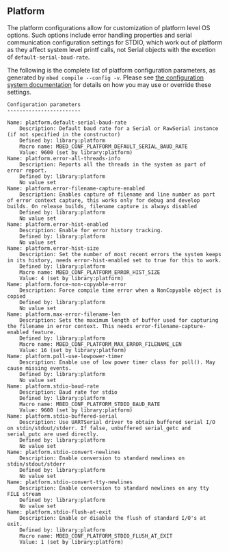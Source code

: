 <h2 id="configuration-platform">Platform</h2>

The platform configurations allow for customization of platform level OS options. Such options include error handling properties and serial communication configuration settings for STDIO, which work out of platform as they affect system level printf calls, not Serial objects with the excetion of `default-serial-baud-rate`.

The following is the complete list of platform configuration parameters, as generated by `mbed compile --config -v`. Please see [the configuration system documentation](/docs/development/reference/configuration.html) for details on how you may use or override these settings.

```
Configuration parameters
------------------------

Name: platform.default-serial-baud-rate
    Description: Default baud rate for a Serial or RawSerial instance (if not specified in the constructor)
    Defined by: library:platform
    Macro name: MBED_CONF_PLATFORM_DEFAULT_SERIAL_BAUD_RATE
    Value: 9600 (set by library:platform)
Name: platform.error-all-threads-info
    Description: Reports all the threads in the system as part of error report.
    Defined by: library:platform
    No value set
Name: platform.error-filename-capture-enabled
    Description: Enables capture of filename and line number as part of error context capture, this works only for debug and develop builds. On release builds, filename capture is always disabled
    Defined by: library:platform
    No value set
Name: platform.error-hist-enabled
    Description: Enable for error history tracking.
    Defined by: library:platform
    No value set
Name: platform.error-hist-size
    Description: Set the number of most recent errors the system keeps in its history, needs error-hist-enabled set to true for this to work.
    Defined by: library:platform
    Macro name: MBED_CONF_PLATFORM_ERROR_HIST_SIZE
    Value: 4 (set by library:platform)
Name: platform.force-non-copyable-error
    Description: Force compile time error when a NonCopyable object is copied
    Defined by: library:platform
    No value set
Name: platform.max-error-filename-len
    Description: Sets the maximum length of buffer used for capturing the filename in error context. This needs error-filename-capture-enabled feature.
    Defined by: library:platform
    Macro name: MBED_CONF_PLATFORM_MAX_ERROR_FILENAME_LEN
    Value: 16 (set by library:platform)
Name: platform.poll-use-lowpower-timer
    Description: Enable use of low power timer class for poll(). May cause missing events.
    Defined by: library:platform
    No value set
Name: platform.stdio-baud-rate
    Description: Baud rate for stdio
    Defined by: library:platform
    Macro name: MBED_CONF_PLATFORM_STDIO_BAUD_RATE
    Value: 9600 (set by library:platform)
Name: platform.stdio-buffered-serial
    Description: Use UARTSerial driver to obtain buffered serial I/O on stdin/stdout/stderr. If false, unbuffered serial_getc and serial_putc are used directly.
    Defined by: library:platform
    No value set
Name: platform.stdio-convert-newlines
    Description: Enable conversion to standard newlines on stdin/stdout/stderr
    Defined by: library:platform
    No value set
Name: platform.stdio-convert-tty-newlines
    Description: Enable conversion to standard newlines on any tty FILE stream
    Defined by: library:platform
    No value set
Name: platform.stdio-flush-at-exit
    Description: Enable or disable the flush of standard I/O's at exit.
    Defined by: library:platform
    Macro name: MBED_CONF_PLATFORM_STDIO_FLUSH_AT_EXIT
    Value: 1 (set by library:platform)
```
